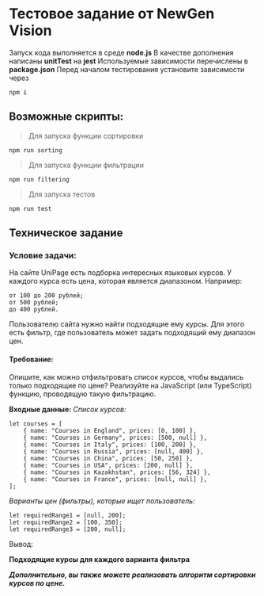 # Тестовое задание от NewGen Vision

Запуск кода выполняется в среде **node.js**
В качестве дополнения написаны **unitTest** на **jest**
Используемые зависимости перечислены в **package.json**
Перед началом тестирования установите зависимости через

    npm i

## Возможные скрипты:

> Для запуска функции сортировки

    npm run sorting

> Для запуска функции фильтрации

    npm run filtering

> Для запуска тестов

    npm run test

## Техническое задание

### Условие задачи:

На сайте UniPage есть подборка интересных языковых курсов. У каждого курса есть цена, которая является диапазоном.
Например:

    от 100 до 200 рублей;
    от 500 рублей;
    до 400 рублей.

Пользователю сайта нужно найти подходящие ему курсы. Для этого есть фильтр, где пользователь может задать подходящий ему диапазон цен.

#### Требование:

Опишите, как можно отфильтровать список курсов, чтобы выдались только подходящие по цене? Реализуйте на JavaScript (или TypeScript) функцию, проводящую такую фильтрацию.

**Входные данные:**
_Список курсов:_

    let courses = [
        { name: "Courses in England", prices: [0, 100] },
        { name: "Courses in Germany", prices: [500, null] },
        { name: "Courses in Italy", prices: [100, 200] },
        { name: "Courses in Russia", prices: [null, 400] },
        { name: "Courses in China", prices: [50, 250] },
        { name: "Courses in USA", prices: [200, null] },
        { name: "Courses in Kazakhstan", prices: [56, 324] },
        { name: "Courses in France", prices: [null, null] },
    ];

_Варианты цен (фильтры), которые ищет пользователь:_

    let requiredRange1 = [null, 200];
    let requiredRange2 = [100, 350];
    let requiredRange3 = [200, null];

Вывод:

**Подходящие курсы для каждого варианта фильтра**

**_Дополнительно, вы также можете реализовать алгоритм сортировки курсов по цене._**
